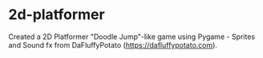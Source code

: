 # 2d-platformer
Created a 2D Platformer "Doodle Jump"-like game using Pygame - Sprites and Sound fx from DaFluffyPotato (https://dafluffypotato.com).
